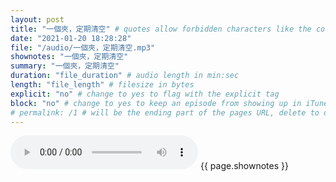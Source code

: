 ```yaml
---
layout: post
title: "一個夾，定期清空" # quotes allow forbidden characters like the colon
date: "2021-01-20 18:28:28"
file: "/audio/一個夾，定期清空.mp3"
shownotes: "一個夾，定期清空"
summary: "一個夾，定期清空"
duration: "file_duration" # audio length in min:sec
length: "file_length" # filesize in bytes
explicit: "no" # change to yes to flag with the explicit tag
block: "no" # change to yes to keep an episode from showing up in iTunes
# permalink: /1 # will be the ending part of the pages URL, delete to default to the title
---
```


<audio controls>
<source src="{{site.url}}{{site.baseurl}}{{ page.file }}" type="audio/x-mp3">
Your browser does not support the audio element.
</audio>
{{ page.shownotes }}
